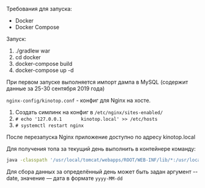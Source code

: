 Требования для запуска:
* Docker
* Docker Compose

Запуск:
1. ./gradlew war
2. cd docker
3. docker-compose build
4. docker-compose up -d

При первом запуске выполняется импорт дампа в MySQL (содержит данные за 25-30 сентября 2019 года)

`nginx-config/kinotop.conf` - конфиг для Nginx на хосте.
        
1. Создать симлинк на конфиг в `/etc/nginx/sites-enabled/`
2. `# echo '127.0.0.1       kinotop.local' >> /etc/hosts`
3. `# systemctl restart nginx`

После перезапуска Nginx приложение доступно по адресу kinotop.local

Для получения топа за текущий день выполнить в контейнере команду:
```bash
java -classpath '/usr/local/tomcat/webapps/ROOT/WEB-INF/lib/*:/usr/local/tomcat/webapps/ROOT/WEB-INF/classes' ru.valkeru.kinotop.command.Parser
```
Для сбора данных за определённый день может быть задан аргумент --date, значение — дата в формате `yyyy-MM-dd`
